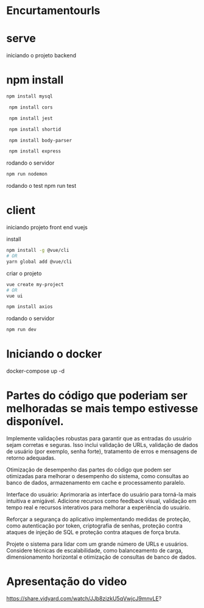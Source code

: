 # Encurtamentourls
# serve
iniciando o projeto backend
# npm install
```sh
npm install mysql
```
```sh 
 npm install cors
```
```sh 
 npm install jest
 ```
```sh 
 npm install shortid
```
```sh 
 npm install body-parser
```
```sh 
 npm install express
 ```
 
 rodando o servidor 
 ```sh
 npm run nodemon
 ```
rodando o test npm run test

# client
iniciando projeto front end vuejs

install
```sh
npm install -g @vue/cli
# OR
yarn global add @vue/cli
```
criar o projeto 
```sh
vue create my-project
# OR
vue ui
```
  ```sh
npm install axios
 ```
 rodando o servidor
  ```sh
npm run dev
 ```
# Iniciando o docker 
docker-compose up -d

# Partes do código que poderiam ser melhoradas se mais tempo estivesse disponível.

Implemente validações robustas para garantir que as entradas do usuário sejam corretas e seguras. Isso inclui validação de URLs, validação de dados de usuário (por exemplo, senha forte), tratamento de erros e mensagens de retorno adequadas.

Otimização de desempenho das partes do código que podem ser otimizadas para melhorar o desempenho do sistema, como consultas ao banco de dados, armazenamento em cache e processamento paralelo.

Interface do usuário: Aprimoraria as interface do usuário para torná-la mais intuitiva e amigável. Adicione recursos como feedback visual, validação em tempo real e recursos interativos para melhorar a experiência do usuário.

Reforçar a segurança do aplicativo implementando medidas de proteção, como autenticação por token, criptografia de senhas, proteção contra ataques de injeção de SQL e proteção contra ataques de força bruta.

Projete o sistema para lidar com um grande número de URLs e usuários. Considere técnicas de escalabilidade, como balanceamento de carga, dimensionamento horizontal e otimização de consultas de banco de dados.

# Apresentação do video 
https://share.vidyard.com/watch/JJb8zizkU5qVwjcJ9mnvLE?



